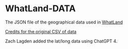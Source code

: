 # WhatLand-DATA
The JSON file of the geographical data used in [WhatLand](https://whatland.fun)

[Credits for the original CSV of data](https://www.kaggle.com/datasets/fernandol/countries-of-the-world)

Zach Lagden added the lat/long data using ChatGPT 4.
